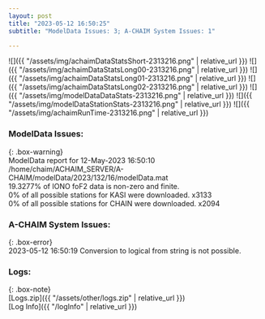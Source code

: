 ```yaml
---
layout: post
title: "2023-05-12 16:50:25"
subtitle: "ModelData Issues: 3; A-CHAIM System Issues: 1"

---
```


![]({{ "/assets/img/achaimDataStatsShort-2313216.png" | relative_url }})
![]({{ "/assets/img/achaimDataStatsLong00-2313216.png" | relative_url }})
![]({{ "/assets/img/achaimDataStatsLong01-2313216.png" | relative_url }})
![]({{ "/assets/img/achaimDataStatsLong02-2313216.png" | relative_url }})
![]({{ "/assets/img/modelDataDataStats-2313216.png" | relative_url }})
![]({{ "/assets/img/modelDataStationStats-2313216.png" | relative_url }})
![]({{ "/assets/img/achaimRunTime-2313216.png" | relative_url }})


### ModelData Issues:  
  
{: .box-warning}  
 ModelData report for 12-May-2023 16:50:10   
 /home/chaim/ACHAIM_SERVER/A-CHAIM/modelData/2023/132/16/modelData.mat   
 19.3277% of IONO foF2 data is non-zero and finite.   
 0% of all possible stations for KASI were downloaded. x3133   
 0% of all possible stations for CHAIN were downloaded. x2094   
  
### A-CHAIM System Issues:  
  
{: .box-error}  
2023-05-12 16:50:19 Conversion to logical from string is not possible.  

### Logs:  
  
{: .box-note}  
[Logs.zip]({{ "/assets/other/logs.zip" | relative_url }})  
[Log Info]({{ "/logInfo" | relative_url }})  
